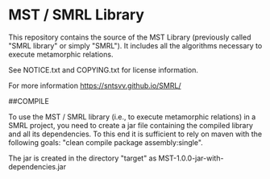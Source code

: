 # MST / SMRL Library
This repository contains the source of the MST Library (previously called "SMRL library" or simply "SMRL"). 
It includes all the algorithms necessary to execute metamorphic relations.

See NOTICE.txt and COPYING.txt for license information.

For more information https://sntsvv.github.io/SMRL/

##COMPILE

To use the MST / SMRL library (i.e., to execute metamorphic relations) in a SMRL project, you need to create a jar file containing the compiled library and all its dependencies. To this end it is sufficient to rely on maven with the following goals: "clean compile package assembly:single".

The jar is created in the directory "target" as MST-1.0.0-jar-with-dependencies.jar
